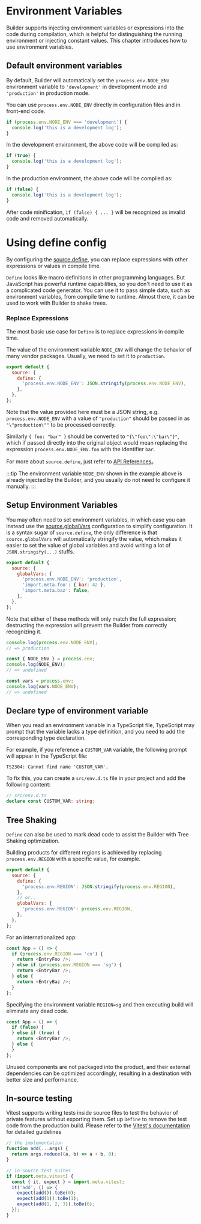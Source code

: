 # Environment Variables

Builder supports injecting environment variables or expressions into the code during compilation, which is helpful for distinguishing the running environment or injecting constant values. This chapter introduces how to use environment variables.

## Default environment variables

By default, Builder will automatically set the `process.env.NODE_ENV` environment variable to `'development'` in development mode and `'production'` in production mode.

You can use `process.env.NODE_ENV` directly in configuration files and in front-end code.

```ts
if (process.env.NODE_ENV === 'development') {
  console.log('this is a development log');
}
```

In the development environment, the above code will be compiled as:

```js
if (true) {
  console.log('this is a development log');
}
```

In the production environment, the above code will be compiled as:

```js
if (false) {
  console.log('this is a development log');
}
```

After code minification, `if (false) { ... }` will be recognized as invalid code and removed automatically.

# Using define config

By configuring the [source.define](/en/api/config-source.html#sourcedefine), you can replace expressions with other expressions or values in compile time.

`Define` looks like macro definitions in other programming languages. But JavaScript has powerful runtime capabilities, so you don't need to use it as a complicated code generator. You can use it to pass simple data, such as environment variables, from compile time to runtime. Almost there, it can be used to work with Builder to shake trees.

### Replace Expressions

The most basic use case for `Define` is to replace expressions in compile time.

The value of the environment variable `NODE_ENV` will change the behavior of many vendor packages. Usually, we need to set it to `production`.

```js
export default {
  source: {
    define: {
      'process.env.NODE_ENV': JSON.stringify(process.env.NODE_ENV),
    },
  },
};
```

Note that the value provided here must be a JSON string, e.g. `process.env.NODE_ENV` with a value of `"production"` should be passed in as `"\"production\""` to be processed correctly.

Similarly `{ foo: "bar" }` should be converted to `"{\"foo\":\"bar\"}"`, which if passed directly into the original object would mean replacing the expression `process.env.NODE_ENV.foo` with the identifier `bar`.

For more about `source.define`, just refer to [API References](/api/config-source.html#sourcedefine)。

:::tip
The environment variable `NODE_ENV` shown in the example above is already injected by the Builder, and you usually do not need to configure it manually.
:::

## Setup Environment Variables

You may often need to set environment variables, in which case you can instead use the [source.globalVars](/en/api/config-source.html#sourceglobalvars) configuration to simplify configuration. It is a syntax sugar of `source.define`, the only difference is that `source.globalVars` will automatically stringify the value, which makes it easier to set the value of global variables and avoid writing a lot of `JSON.stringify(...)` stuffs.

```js
export default {
  source: {
    globalVars: {
      'process.env.NODE_ENV': 'production',
      'import.meta.foo': { bar: 42 },
      'import.meta.baz': false,
    },
  },
};
```

Note that either of these methods will only match the full expression; destructing the expression will prevent the Builder from correctly recognizing it.

```js
console.log(process.env.NODE_ENV);
// => production

const { NODE_ENV } = process.env;
console.log(NODE_ENV);
// => undefined

const vars = process.env;
console.log(vars.NODE_ENV);
// => undefined
```

## Declare type of environment variable

When you read an environment variable in a TypeScript file, TypeScript may prompt that the variable lacks a type definition, and you need to add the corresponding type declaration.

For example, if you reference a `CUSTOM_VAR` variable, the following prompt will appear in the TypeScript file:

```
TS2304: Cannot find name 'CUSTOM_VAR'.
```

To fix this, you can create a `src/env.d.ts` file in your project and add the following content:

```ts
// src/env.d.ts
declare const CUSTOM_VAR: string;
```

## Tree Shaking

`Define` can also be used to mark dead code to assist the Builder with Tree Shaking optimization.

Building products for different regions is achieved by replacing `process.env.REGION` with a specific value, for example.

```js
export default {
  source: {
    define: {
      'process.env.REGION': JSON.stringify(process.env.REGION),
    },
    // or...
    globalVars: {
      'process.env.REGION': process.env.REGION,
    },
  },
};
```

For an internationalized app:

```js
const App = () => {
  if (process.env.REGION === 'cn') {
    return <EntryFoo />;
  } else if (process.env.REGION === 'sg') {
    return <EntryBar />;
  } else {
    return <EntryBaz />;
  }
};
```

Specifying the environment variable `REGION=sg` and then executing build will eliminate any dead code.

```js
const App = () => {
  if (false) {
  } else if (true) {
    return <EntryBar />;
  } else {
  }
};
```

Unused components are not packaged into the product, and their external dependencies can be optimized accordingly, resulting in a destination with better size and performance.

## In-source testing

Vitest supports writing tests inside source files to test the behavior of private features without exporting them. Set up `Define` to remove the test code from the production build. Please refer to the [Vitest's documentation](https://vitest.dev/guide/in-source.html) for detailed guidelines

```js
// the implementation
function add(...args) {
  return args.reduce((a, b) => a + b, 0);
}

// in-source test suites
if (import.meta.vitest) {
  const { it, expect } = import.meta.vitest;
  it('add', () => {
    expect(add()).toBe(0);
    expect(add(1)).toBe(1);
    expect(add(1, 2, 3)).toBe(6);
  });
}
```
